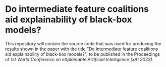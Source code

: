 # Do intermediate feature coalitions aid explainability of black-box models?

This repository will contain the source code that was used for producing the results shown in the paper with the title "Do intermediate feature coalitions aid explainability of black-box models?", to be published in the Proceedings of _1st World Conference on eXplainable Artificial Intelligence (xAI 2023)_. 
